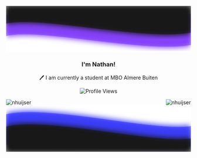 <img align="center" src="https://github.com/xdisplay/xdisplay/blob/main/top.png"/>
<br>
<h3 align=center>I'm Nathan!</h3>


 <div align="center">
  🖊 I am currently a student at MBO Almere Buiten
    </div>


  <p align="center">
    <img src="https://komarev.com/ghpvc/?username=nhuijser" alt="Profile Views">
  </p>
</a>

<p><img align="left" src="https://mystatslolxd-xdisplay.vercel.app/api?username=nhuijser&show_icons=true&theme=cobalt&count_private=true&include_all_commits=true)" alt="nhuijser" /></p>

<p></p>

<img align="right" src="https://mystatslolxd-xdisplay.vercel.app/api/top-langs/?username=nhuijser&show_icons=true&theme=cobalt&count_private=true)" alt="nhuijser" />
<p></p>
<h3 align=center> </h3>
<img align="center" src="https://github.com/xdisplay/xdisplay/blob/main/bottom.png"/>
